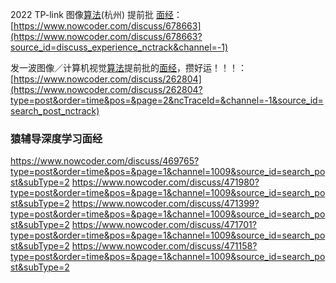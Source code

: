 2022 TP-link 图像[算法](https://www.nowcoder.com/jump/super-jump/word?word=算法)(杭州) 提前批 [面经](https://www.nowcoder.com/jump/super-jump/word?word=面经)：[https://www.nowcoder.com/discuss/678663](https://www.nowcoder.com/discuss/678663?source_id=discuss_experience_nctrack&channel=-1)

发一波图像／计算机视觉[算法](https://www.nowcoder.com/jump/super-jump/word?word=算法)提前批的[面经](https://www.nowcoder.com/jump/super-jump/word?word=面经)，攒好运！！！：[https://www.nowcoder.com/discuss/262804](https://www.nowcoder.com/discuss/262804?type=post&order=time&pos=&page=2&ncTraceId=&channel=-1&source_id=search_post_nctrack)

### 猿辅导深度学习面经

https://www.nowcoder.com/discuss/469765?type=post&order=time&pos=&page=1&channel=1009&source_id=search_post&subType=2
https://www.nowcoder.com/discuss/471980?type=post&order=time&pos=&page=1&channel=1009&source_id=search_post&subType=2
https://www.nowcoder.com/discuss/471399?type=post&order=time&pos=&page=1&channel=1009&source_id=search_post&subType=2
https://www.nowcoder.com/discuss/471701?type=post&order=time&pos=&page=1&channel=1009&source_id=search_post&subType=2
https://www.nowcoder.com/discuss/471158?type=post&order=time&pos=&page=1&channel=1009&source_id=search_post&subType=2

